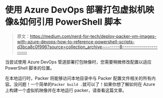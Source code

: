 # 使用 Azure DevOps 部署打包虚拟机映像&如何引用 PowerShell 脚本

> 原文：<https://medium.com/nerd-for-tech/deploy-packer-vm-images-with-azure-devops-how-to-reference-powershell-scripts-d3bca8c0f996?source=collection_archive---------8----------------------->

当尝试使用 Azure DevOps 管道部署打包映像时，您需要稍微修改配置以适应 PowerShell 脚本的位置。

在本地运行时，Packer 将能够访问本地目录中与 Packer 配置文件相关的所有内容。没问题！一个简单的`Packer build .`就可以了！如果你想了解如何在 Azure 上构建一个虚拟机映像并在本地运行 packer，请查看这篇文章。